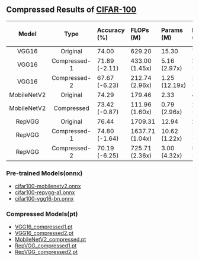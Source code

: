 ## Compressed Results of [CIFAR-100](https://www.cs.toronto.edu/~kriz/cifar.html)
|Model|Type|Accuracy (%)|FLOPs (M)|Params (M)|Latency (ms)|Model Size (MB)|
|:---:|:---:|:---|:---|:---|:---|:---|
|VGG16|Original|74.00|629.20|15.30|71.65|59.91|
|VGG16|Compressed-1|71.89 (-2.11)|433.00 (1.45x)|5.16 (2.97x)|24.52 (2.91x)|20.19 (2.97x)|
|VGG16|Compressed-2|67.67 (-6.23)|212.74 (2.96x)|1.25 (12.19x)|11.34 (6.32x)|4.90 (12.23x)|
|MobileNetV2|Original|74.29|179.46|2.33|46.26|9.36|
|MobileNetV2|Compressed|73.42 (-0.87)|111.96 (1.60x)|0.79 (2.96x)|24.50 (1.89x)|3.33 (2.81x)|
|RepVGG|Original|76.44|1709.31|12.94|248.10|51.09|
|RepVGG|Compressed-1|74.80 (-1.64)|1637.71 (1.04x)|10.62 (1.22x)|113.35 (2.19x)|41.74 (1.22x)|
|RepVGG|Compressed-2|70.19 (-6.25)|725.71 (2.36x)|3.00 (4.32x)|51.69 (4.80x)|11.62 (4.40x)|


### Pre-trained Models(onnx)

- [cifar100-mobilenetv2.onnx](https://netspresso-compression-toolkit-public.s3.ap-northeast-2.amazonaws.com/model_zoo/torch/cifar100/pretrained/cifar100_mobilenetv2_x1_0.onnx)
- [cifar100-repvgg-a1.onnx](https://netspresso-compression-toolkit-public.s3.ap-northeast-2.amazonaws.com/model_zoo/torch/cifar100/pretrained/cifar100_repvgg_a1.onnx)
- [cifar100-vgg16-bn.onnx](https://netspresso-compression-toolkit-public.s3.ap-northeast-2.amazonaws.com/model_zoo/torch/cifar100/pretrained/cifar100_vgg16_bn.onnx)

### Compressed Models(pt)
- [VGG16_compressed1.pt](https://netspresso-compression-toolkit-public.s3.ap-northeast-2.amazonaws.com/model_zoo/torch/cifar100/compressed/VGG16_compressed1.pt)
- [VGG16_compressed2.pt](https://netspresso-compression-toolkit-public.s3.ap-northeast-2.amazonaws.com/model_zoo/torch/cifar100/compressed/VGG16_compressed2.pt)
- [MobileNetV2_compressed.pt](https://netspresso-compression-toolkit-public.s3.ap-northeast-2.amazonaws.com/model_zoo/torch/cifar100/compressed/MobileNetV2_compressed.pt)
- [RepVGG_compressed1.pt](https://netspresso-compression-toolkit-public.s3.ap-northeast-2.amazonaws.com/model_zoo/torch/cifar100/compressed/RepVGG_compressed1.pt)
- [RepVGG_compressed2.pt](https://netspresso-compression-toolkit-public.s3.ap-northeast-2.amazonaws.com/model_zoo/torch/cifar100/compressed/RepVGG_compressed2.pt)
